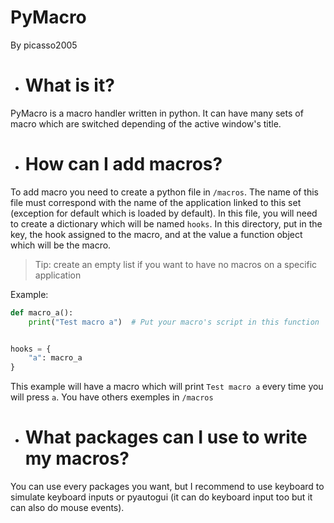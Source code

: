 # PyMacro
By picasso2005

- # What is it?
PyMacro is a macro handler written in python. It can have many sets of macro which are switched depending of the active window's title.

- # How can I add macros?
To add macro you need to create a python file in `/macros`. The name of this file must correspond with the name of the application linked to this set (exception for default which is loaded by default).
In this file, you will need to create a dictionary which will be named `hooks`. In this directory, put in the key, the hook assigned to the macro, and at the value a function object which will be the macro.

> Tip: create an empty list if you want to have no macros on a specific application

Example:
````python
def macro_a():
    print("Test macro a")  # Put your macro's script in this function


hooks = {
    "a": macro_a
}
````
This example will have a macro which will print `Test macro a` every time you will press `a`.
You have others exemples in `/macros`

- # What packages can I use to write my macros?
You can use every packages you want, but I recommend to use keyboard to simulate keyboard inputs or pyautogui (it can do keyboard input too but it can also do mouse events).
